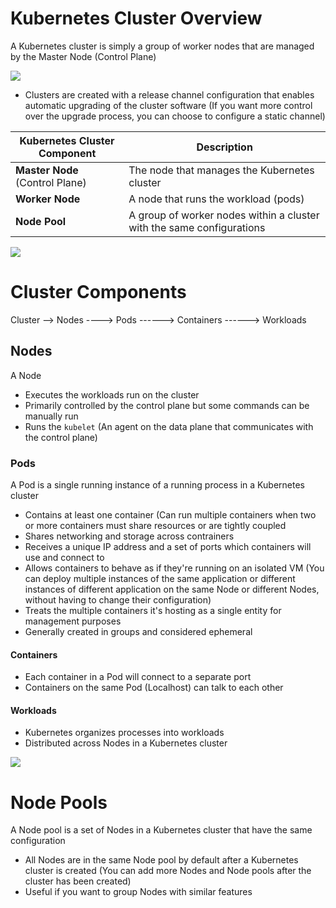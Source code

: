 # Kubernetes Cluster Overview

A Kubernetes cluster is simply a group of worker nodes that are managed by the Master Node (Control Plane)

![](https://github.com/JonmarCorpuz/SecondBrain/blob/main/Assets/piptiprtierpitepirepriwepirpewripweir.png)

* Clusters are created with a release channel configuration that enables automatic upgrading of the cluster software (If you want more control over the upgrade process, you can choose to configure a static channel)

| Kubernetes Cluster Component | Description |
| --- | --- |
| **Master Node** (Control Plane) | The node that manages the Kubernetes cluster |
| **Worker Node** | A node that runs the workload (pods) |
| **Node Pool** | A group of worker nodes within a cluster with the same configurations |

![](https://github.com/JonmarCorpuz/SecondBrain/blob/main/Assets/Whitespace.png)

# Cluster Components

Cluster 
--> Nodes 
----> Pods 
------> Containers 
------> Workloads

## Nodes

A Node

* Executes the workloads run on the cluster
* Primarily controlled by the control plane but some commands can be manually run
* Runs the `kubelet` (An agent on the data plane that communicates with the control plane)

### Pods

A Pod is a single running instance of a running process in a Kubernetes cluster

* Contains at least one container (Can run multiple containers when two or more containers must share resources or are tightly coupled
* Shares networking and storage across contrainers
* Receives a unique IP address and a set of ports which containers will use and connect to
* Allows containers to behave as if they're running on an isolated VM (You can deploy multiple instances of the same application or different instances of different application on the same Node or different Nodes, without having to change their configuration)
* Treats the multiple containers it's hosting as a single entity for management purposes
* Generally created in groups and considered ephemeral

#### Containers

* Each container in a Pod will connect to a separate port
* Containers on the same Pod (Localhost) can talk to each other

#### Workloads

* Kubernetes organizes processes into workloads
* Distributed across Nodes in a Kubernetes cluster

![](https://github.com/JonmarCorpuz/SecondBrain/blob/main/Assets/Whitespace.png)

# Node Pools

A Node pool is a set of Nodes in a Kubernetes cluster that have the same configuration

* All Nodes are in the same Node pool by default after a Kubernetes cluster is created (You can add more Nodes and Node pools after the cluster has been created)
* Useful if you want to group Nodes with similar features 
